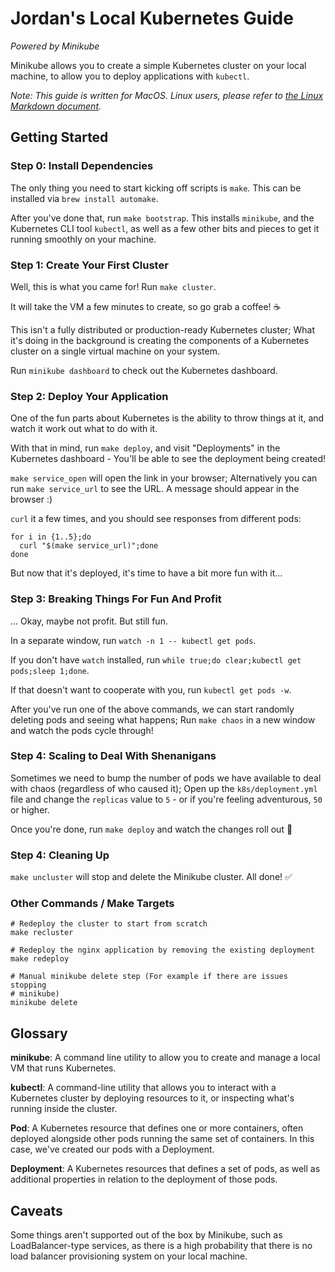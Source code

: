 # Jordan's Local Kubernetes Guide
*Powered by Minikube*

Minikube allows you to create a simple Kubernetes cluster on your local machine,
to allow you to deploy applications with `kubectl`.

*Note: This guide is written for MacOS. Linux users, please refer to
[the Linux Markdown document](LINUX.md).*

## Getting Started

### Step 0: Install Dependencies

The only thing you need to start kicking off scripts is `make`. This can be
installed via `brew install automake`.

After you've done that, run `make bootstrap`. This installs `minikube`, and the
Kubernetes CLI tool `kubectl`, as well as a few other bits and pieces to get it
running smoothly on your machine.

### Step 1: Create Your First Cluster

Well, this is what you came for! Run `make cluster`.

It will take the VM a few minutes to create, so go grab a coffee! ☕

This isn't a fully distributed or production-ready Kubernetes cluster; What it's
doing in the background is creating the components of a Kubernetes cluster on a
single virtual machine on your system.

Run `minikube dashboard` to check out the Kubernetes dashboard.

### Step 2: Deploy Your Application

One of the fun parts about Kubernetes is the ability to throw things at it, and
watch it work out what to do with it.

With that in mind, run `make deploy`, and visit "Deployments" in the Kubernetes
dashboard - You'll be able to see the deployment being created!

`make service_open` will open the link in your browser; Alternatively you can
run `make service_url` to see the URL.
A message should appear in the browser :)

`curl` it a few times, and you should see responses from different pods:

```Shell
for i in {1..5};do
  curl "$(make service_url)";done
done
```

But now that it's deployed, it's time to have a bit more fun with it...

### Step 3: Breaking Things For Fun And Profit

... Okay, maybe not profit. But still fun.

In a separate window, run `watch -n 1 -- kubectl get pods`.

If you don't have `watch` installed, run
`while true;do clear;kubectl get pods;sleep 1;done`.

If that doesn't want to cooperate with you, run `kubectl get pods -w`.

After you've run one of the above commands, we can start randomly deleting pods
and seeing what happens; Run `make chaos` in a new window and watch the pods
cycle through!

### Step 4: Scaling to Deal With Shenanigans

Sometimes we need to bump the number of pods we have available to deal with
chaos (regardless of who caused it); Open up the `k8s/deployment.yml` file and
change the `replicas` value to `5` - or if you're feeling adventurous, `50` or
higher.

Once you're done, run `make deploy` and watch the changes roll out 🚀

### Step 4: Cleaning Up

`make uncluster` will stop and delete the Minikube cluster. All done! ✅

### Other Commands / Make Targets

```Shell
# Redeploy the cluster to start from scratch
make recluster

# Redeploy the nginx application by removing the existing deployment
make redeploy

# Manual minikube delete step (For example if there are issues stopping
# minikube)
minikube delete
```

## Glossary

**minikube**: A command line utility to allow you to create and manage a local
VM that runs Kubernetes.

**kubectl**: A command-line utility that allows you to interact with a
Kubernetes cluster by deploying resources to it, or inspecting what's running
inside the cluster.

**Pod**: A Kubernetes resource that defines one or more containers, often
deployed alongside other pods running the same set of containers.
In this case, we've created our pods with a Deployment.

**Deployment**: A Kubernetes resources that defines a set of pods, as well as
additional properties in relation to the deployment of those pods.

## Caveats

Some things aren't supported out of the box by Minikube, such as
LoadBalancer-type services, as there is a high probability that there is no load 
balancer provisioning system
on your local machine.
